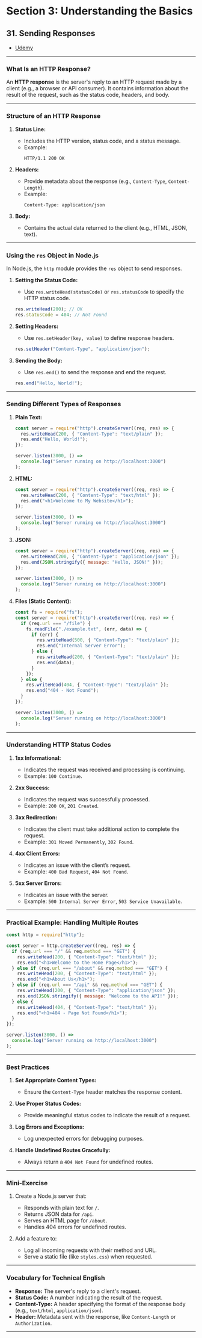 # Section 3: Understanding the Basics

## **31. Sending Responses**

- [Udemy](https://www.udemy.com/course/nodejs-the-complete-guide/learn/lecture/11561892#overview)

---

### **What Is an HTTP Response?**

An **HTTP response** is the server's reply to an HTTP request made by a client (e.g., a browser or API consumer). It contains information about the result of the request, such as the status code, headers, and body.

---

### **Structure of an HTTP Response**

1. **Status Line:**

   - Includes the HTTP version, status code, and a status message.
   - Example:
     ```
     HTTP/1.1 200 OK
     ```

2. **Headers:**

   - Provide metadata about the response (e.g., `Content-Type`, `Content-Length`).
   - Example:
     ```
     Content-Type: application/json
     ```

3. **Body:**
   - Contains the actual data returned to the client (e.g., HTML, JSON, text).

---

### **Using the `res` Object in Node.js**

In Node.js, the `http` module provides the `res` object to send responses.

1. **Setting the Status Code:**

   - Use `res.writeHead(statusCode)` or `res.statusCode` to specify the HTTP status code.

   ```javascript
   res.writeHead(200); // OK
   res.statusCode = 404; // Not Found
   ```

2. **Setting Headers:**

   - Use `res.setHeader(key, value)` to define response headers.

   ```javascript
   res.setHeader("Content-Type", "application/json");
   ```

3. **Sending the Body:**
   - Use `res.end()` to send the response and end the request.
   ```javascript
   res.end("Hello, World!");
   ```

---

### **Sending Different Types of Responses**

1. **Plain Text:**

   ```javascript
   const server = require("http").createServer((req, res) => {
     res.writeHead(200, { "Content-Type": "text/plain" });
     res.end("Hello, World!");
   });

   server.listen(3000, () =>
     console.log("Server running on http://localhost:3000")
   );
   ```

2. **HTML:**

   ```javascript
   const server = require("http").createServer((req, res) => {
     res.writeHead(200, { "Content-Type": "text/html" });
     res.end("<h1>Welcome to My Website</h1>");
   });

   server.listen(3000, () =>
     console.log("Server running on http://localhost:3000")
   );
   ```

3. **JSON:**

   ```javascript
   const server = require("http").createServer((req, res) => {
     res.writeHead(200, { "Content-Type": "application/json" });
     res.end(JSON.stringify({ message: "Hello, JSON!" }));
   });

   server.listen(3000, () =>
     console.log("Server running on http://localhost:3000")
   );
   ```

4. **Files (Static Content):**

   ```javascript
   const fs = require("fs");
   const server = require("http").createServer((req, res) => {
     if (req.url === "/file") {
       fs.readFile("./example.txt", (err, data) => {
         if (err) {
           res.writeHead(500, { "Content-Type": "text/plain" });
           res.end("Internal Server Error");
         } else {
           res.writeHead(200, { "Content-Type": "text/plain" });
           res.end(data);
         }
       });
     } else {
       res.writeHead(404, { "Content-Type": "text/plain" });
       res.end("404 - Not Found");
     }
   });

   server.listen(3000, () =>
     console.log("Server running on http://localhost:3000")
   );
   ```

---

### **Understanding HTTP Status Codes**

1. **1xx Informational:**

   - Indicates the request was received and processing is continuing.
   - Example: `100 Continue`.

2. **2xx Success:**

   - Indicates the request was successfully processed.
   - Example: `200 OK`, `201 Created`.

3. **3xx Redirection:**

   - Indicates the client must take additional action to complete the request.
   - Example: `301 Moved Permanently`, `302 Found`.

4. **4xx Client Errors:**

   - Indicates an issue with the client’s request.
   - Example: `400 Bad Request`, `404 Not Found`.

5. **5xx Server Errors:**
   - Indicates an issue with the server.
   - Example: `500 Internal Server Error`, `503 Service Unavailable`.

---

### **Practical Example: Handling Multiple Routes**

```javascript
const http = require("http");

const server = http.createServer((req, res) => {
  if (req.url === "/" && req.method === "GET") {
    res.writeHead(200, { "Content-Type": "text/html" });
    res.end("<h1>Welcome to the Home Page</h1>");
  } else if (req.url === "/about" && req.method === "GET") {
    res.writeHead(200, { "Content-Type": "text/html" });
    res.end("<h1>About Us</h1>");
  } else if (req.url === "/api" && req.method === "GET") {
    res.writeHead(200, { "Content-Type": "application/json" });
    res.end(JSON.stringify({ message: "Welcome to the API!" }));
  } else {
    res.writeHead(404, { "Content-Type": "text/html" });
    res.end("<h1>404 - Page Not Found</h1>");
  }
});

server.listen(3000, () =>
  console.log("Server running on http://localhost:3000")
);
```

---

### **Best Practices**

1. **Set Appropriate Content Types:**

   - Ensure the `Content-Type` header matches the response content.

2. **Use Proper Status Codes:**

   - Provide meaningful status codes to indicate the result of a request.

3. **Log Errors and Exceptions:**

   - Log unexpected errors for debugging purposes.

4. **Handle Undefined Routes Gracefully:**
   - Always return a `404 Not Found` for undefined routes.

---

### **Mini-Exercise**

1. Create a Node.js server that:

   - Responds with plain text for `/`.
   - Returns JSON data for `/api`.
   - Serves an HTML page for `/about`.
   - Handles 404 errors for undefined routes.

2. Add a feature to:
   - Log all incoming requests with their method and URL.
   - Serve a static file (like `styles.css`) when requested.

---

### **Vocabulary for Technical English**

- **Response:** The server's reply to a client's request.
- **Status Code:** A number indicating the result of the request.
- **Content-Type:** A header specifying the format of the response body (e.g., `text/html`, `application/json`).
- **Header:** Metadata sent with the response, like `Content-Length` or `Authorization`.

---
